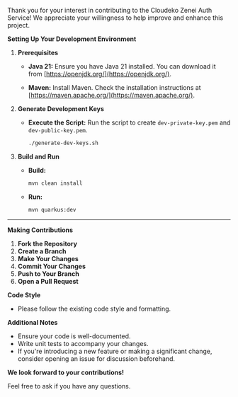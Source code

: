 Thank you for your interest in contributing to the Cloudeko Zenei Auth Service! We appreciate your willingness to help improve and enhance this project.

**Setting Up Your Development Environment**

1. **Prerequisites**

    * **Java 21:** Ensure you have Java 21 installed. You can download it from [https://openjdk.org/](https://openjdk.org/).

    * **Maven:**  Install Maven. Check the installation instructions at [https://maven.apache.org/](https://maven.apache.org/).

2. **Generate Development Keys**

    * **Execute the Script:** Run the script to create `dev-private-key.pem` and `dev-public-key.pem`.

       ```bash
       ./generate-dev-keys.sh
       ```

3. **Build and Run**

    * **Build:**

      ```bash
      mvn clean install
      ```

    * **Run:**

      ```bash
      mvn quarkus:dev
      ```

<hr />

**Making Contributions**

1. **Fork the Repository**
2. **Create a Branch**
3. **Make Your Changes**
4. **Commit Your Changes**
5. **Push to Your Branch**
6. **Open a Pull Request**

**Code Style**

* Please follow the existing code style and formatting.

**Additional Notes**

* Ensure your code is well-documented.
* Write unit tests to accompany your changes.
* If you're introducing a new feature or making a significant change, consider opening an issue for discussion beforehand.

**We look forward to your contributions!**

Feel free to ask if you have any questions.